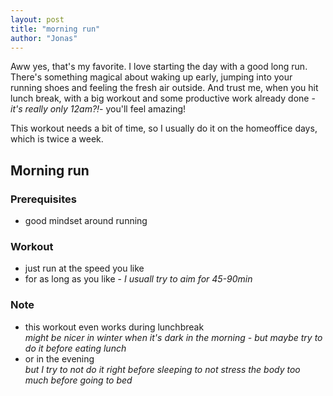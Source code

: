 ```yaml
---
layout: post
title: "morning run"
author: "Jonas"
---
```


Aww yes, that's my favorite. I love starting the day with a good long run. There's something magical about waking up early, jumping into your running shoes and feeling the fresh air outside. And trust me, when you hit lunch break, with a big workout and some productive work already done - *it's really only 12am?!*- you'll feel amazing! 

This workout needs a bit of time, so I usually do it on the homeoffice days, which is twice a week. 

## Morning run

### Prerequisites

- good mindset around running

### Workout

- just run at the speed you like
- for as long as you like - *I usuall try to aim for 45-90min* 


### Note

- this workout even works during lunchbreak  
*might be nicer in winter when it's dark in the morning - but maybe try to do it before eating lunch*
- or in the evening  
*but I try to not do it right before sleeping to not stress the body too much before going to bed*



